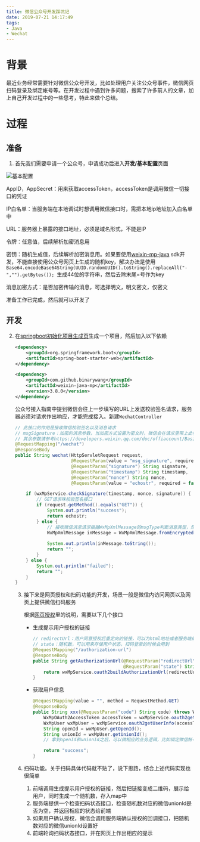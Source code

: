 ```yaml
---
title: 微信公众号开发踩坑记
date: 2019-07-21 14:17:49
tags:
- Java
- Wechat
---
```


# 背景
最近业务经常需要针对微信公众号开发，比如处理用户关注公众号事件，微信网页扫码登录及绑定帐号等。在开发过程中遇到许多问题，搜索了许多前人的文章，加上自己开发过程中的一些思考，特此来做个总结。
<!--more-->
# 过程

## 准备

1. 首先我们需要申请一个公众号，申请成功后进入**开发/基本配置**页面

![基本配置](img1.png)

AppID，AppSecret：用来获取accessToken，accessToken是调用微信一切接口的凭证

IP白名单：当服务端在本地调试时想调用微信接口时，需把本地ip地址加入白名单中

URL：服务器上暴露的接口地址，必须是域名形式，不能是IP

令牌：任意值，后续解析加密消息用

密钥：随机生成值，后续解析加密消息用。如果要使用[weixin-mp-java](https://github.com/Wechat-Group/WxJava) sdk开发，不能直接使用公众号网页上生成的随机key，解决办法是使用`Base64.encodeBase64String(UUID.randomUUID().toString().replaceAll("-","").getBytes()); `生成44位的字符串，然后去除末尾=号作为key

消息加密方式：是否加密传输的消息，可选择明文，明文密文，仅密文

准备工作已完成，然后就可以开发了

## 开发

2. 在[springboot初始化项目生成页](https://start.spring.io/)生成一个项目，然后加入以下依赖

   ```xml
   <dependency>
       <groupId>org.springframework.boot</groupId>
       <artifactId>spring-boot-starter-web</artifactId>
   </dependency>
   
   <dependency>
       <groupId>com.github.binarywang</groupId>
       <artifactId>weixin-java-mp</artifactId>
       <version>3.8.0</version>
   </dependency>
   ```

   公众号接入指南中提到微信会往上一步填写的URL上发送校验签名请求，服务器必须对请求作出响应，才能完成接入。新建`WechatController`

   ```java
   // 此接口的作用是接收微信校验签名以及消息请求
   // msgSignature：加密的消息参数，当加密方式设置为密文时，微信会在请求里带上此参数
   // 其余参数请参考https://developers.weixin.qq.com/doc/offiaccount/Basic_Information/Access_Overview.html接入指南
   @RequestMapping("/wechat")
   @ResponseBody
   public String wechat(HttpServletRequest request,
                        @RequestParam(value = "msg_signature", required = false) String msgSignature,
                        @RequestParam("signature") String signature,
                        @RequestParam("timestamp") String timestamp,
                        @RequestParam("nonce") String nonce,
                        @RequestParam(value = "echostr", required = false) String echostr) throws IOException {
   
       if (wxMpService.checkSignature(timestamp, nonce, signature)) {
           // GET请求味校验签名接口
           if (request.getMethod().equals("GET")) {
               System.out.println("success");
               return echostr;
           } else {
               // 接收微信消息请求根据WxMpXmlMessage的msgType判断消息类型，然后根据类型处理相应业务逻辑
               WxMpXmlMessage inMessage = WxMpXmlMessage.fromEncryptedXml(request.getInputStream(), wxMpConfigStorage,
                                                                          timestamp, nonce, msgSignature);
               System.out.println(inMessage.toString());
               return "";
           }
       } else {
           System.out.println("failed");
           return "";
       }
   }
   ```

   3. 接下来是网页授权和扫码功能的开发，场景一般是微信内访问网页以及网页上提供微信扫码服务

      根据[网页授权](https://developers.weixin.qq.com/doc/offiaccount/OA_Web_Apps/Wechat_webpage_authorization.html)里的说明，需要以下几个接口

      - 生成提示用户授权的链接

        ```java
        // redirectUrl：用户同意授权后重定向的链接，可以为html地址或者服务端处理后续业务接口，重定向链接中会携带code，作为获取accessToken的凭据
        // state：随机数，可以用来存储用户状态，扫码登录的时候会用到
        @RequestMapping("/authorization-url")
        @ResponseBody
        public String getAuthorizationUrl(@RequestParam("redirectUrl") String redirectUrl,
        								  @RequestParam("state") String state) {
            return wxMpService.oauth2buildAuthorizationUrl(redirectUrl, "snsapi_userinfo", state);
        }
        ```

      - 获取用户信息

        ```java
        @RequestMapping(value = "", method = RequestMethod.GET)
        @ResponseBody
        public String xxx(@RequestParam("code") String code) throws WxErrorException {
            WxMpOAuth2AccessToken accessToken = wxMpService.oauth2getAccessToken(code);
            WxMpUser wxMpUser = wxMpService.oauth2getUserInfo(accessToken, "zh_CN");
            String openId = wxMpUser.getOpenId();
            String unionId = wxMpUser.getUnionId();
            // 拿到openId和unionId之后，可以做相应的业务逻辑，比如绑定微信帐号，用微信登录等等
        
            return "success";
        }
        ```

   4. 扫码功能。关于扫码具体代码就不贴了，说下思路，结合上述代码实现也很简单

      1. 前端调用生成提示用户授权的链接，然后把链接变成二维码，展示给用户，同时生成一个随机数，存入map中
      2. 服务端提供一个检查扫码状态接口，检查随机数对应的微信unionId是否为空，并返回相应的状态给前端
      3. 如果用户确认授权，微信会调用服务端确认授权的回调接口，把随机数对应的微信unionId设置好
      4. 前端轮询扫码状态接口，并在网页上作出相应的提示

